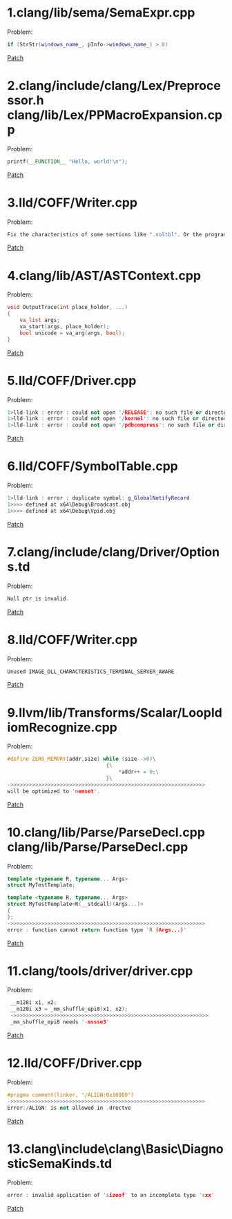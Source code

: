# 1.clang/lib/sema/SemaExpr.cpp 

Problem:
```C++
if (StrStr(windows_name_, pInfo->windows_name_) > 0)
```

[Patch](https://github.com/gmh5225/LLVM_MSVC_Compatibility/blob/main/0001-MSVC-Compatibility.patch)



# 2.clang/include/clang/Lex/Preprocessor.h clang/lib/Lex/PPMacroExpansion.cpp

Problem:
```C++
printf(__FUNCTION__ "Hello, world!\n");
```

[Patch](https://github.com/gmh5225/LLVM_MSVC_Compatibility/blob/main/0002-MSVC-Compatibility.patch)

  
  
# 3.lld/COFF/Writer.cpp

Problem:
```C++
Fix the characteristics of some sections like ".voltbl". Or the program will be crash sometimes.
```

[Patch](https://github.com/gmh5225/LLVM_MSVC_Compatibility/blob/main/0003-MSVC-Compatibility.patch)



# 4.clang/lib/AST/ASTContext.cpp

Problem:
```C++
void OutputTrace(int place_holder, ...)
{
	va_list args;
	va_start(args, place_holder);
	bool unicode = va_arg(args, bool);
}
```

[Patch](https://github.com/gmh5225/LLVM_MSVC_Compatibility/blob/main/0004-MSVC-Compatibility.patch)



# 5.lld/COFF/Driver.cpp

Problem:
```C++
1>lld-link : error : could not open '/RELEASE': no such file or directory
1>lld-link : error : could not open '/kernel': no such file or directory
1>lld-link : error : could not open '/pdbcompress': no such file or directory
```

[Patch](https://github.com/gmh5225/LLVM_MSVC_Compatibility/blob/main/0005-MSVC-Compatibility.patch)



# 6.lld/COFF/SymbolTable.cpp

Problem:
```C++
1>lld-link : error : duplicate symbol: g_GlobalNotifyRecord
1>>>> defined at x64\Debug\Broadcast.obj
1>>>> defined at x64\Debug\Vpid.obj
```

[Patch](https://github.com/gmh5225/LLVM_MSVC_Compatibility/blob/main/0006-MSVC-Compatibility.patch)



# 7.clang/include/clang/Driver/Options.td

Problem:
```C++
Null ptr is invalid.
```

[Patch](https://github.com/gmh5225/LLVM_MSVC_Compatibility/blob/main/0007-MSVC-Compatibility.patch)



# 8.lld/COFF/Writer.cpp

Problem:
```C++
Unused IMAGE_DLL_CHARACTERISTICS_TERMINAL_SERVER_AWARE
```

[Patch](https://github.com/gmh5225/LLVM_MSVC_Compatibility/blob/main/0008-MSVC-Compatibility.patch)



# 9.llvm/lib/Transforms/Scalar/LoopIdiomRecognize.cpp

Problem:
```C++
#define ZERO_MEMORY(addr,size) while (size-->0)\
								{\
									*addr++ = 0;\
								}\
->>>>>>>>>>>>>>>>>>>>>>>>>>>>>>>>>>>>>>>>>>>>>>>>>>>>>>>>>>>>>>>
will be optimized to 'memset'.
```

[Patch](https://github.com/gmh5225/LLVM_MSVC_Compatibility/blob/main/0009-MSVC-Compatibility.patch)



# 10.clang/lib/Parse/ParseDecl.cpp clang/lib/Parse/ParseDecl.cpp

Problem:
```C++
template <typename R, typename... Args>
struct MyTestTemplate;

template <typename R, typename... Args>
struct MyTestTemplate<R(__stdcall)(Args...)>
{
};
->>>>>>>>>>>>>>>>>>>>>>>>>>>>>>>>>>>>>>>>>>>>>>>>>>>>>>>>>>>>>>>
error : function cannot return function type 'R (Args...)'
```

[Patch](https://github.com/gmh5225/LLVM_MSVC_Compatibility/blob/main/0010-MSVC-Compatibility.patch)



# 11.clang/tools/driver/driver.cpp

Problem:
```C++
 __m128i x1, x2;
 __m128i x3 = _mm_shuffle_epi8(x1, x2);
 ->>>>>>>>>>>>>>>>>>>>>>>>>>>>>>>>>>>>>>>>>>>>>>>>>>>>>>>>>>>>>>>
 _mm_shuffle_epi8 needs '-mssse3'
```

[Patch](https://github.com/gmh5225/LLVM_MSVC_Compatibility/blob/main/0011-MSVC-Compatibility.patch)



# 12.lld/COFF/Driver.cpp

Problem:
```C++
#pragma comment(linker, "/ALIGN:0x10000")
->>>>>>>>>>>>>>>>>>>>>>>>>>>>>>>>>>>>>>>>>>>>>>>>>>>>>>>>>>>>>>>
Error:/ALIGN: is not allowed in .drectve
```

[Patch](https://github.com/gmh5225/LLVM_MSVC_Compatibility/blob/main/0012-MSVC-Compatibility.patch)



# 13.clang\include\clang\Basic\DiagnosticSemaKinds.td

Problem:
```C++
error : invalid application of 'sizeof' to an incomplete type 'xxx'
```

[Patch](https://github.com/gmh5225/LLVM_MSVC_Compatibility/blob/main/0013-MSVC-Compatibility.patch)
